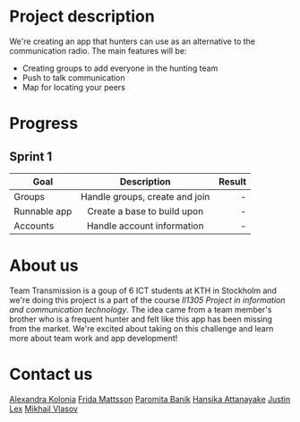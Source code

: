 # Project description
We're creating an app that hunters can use as an alternative to the communication radio. The main features will be:
- Creating groups to add everyone in the hunting team
- Push to talk communication
- Map for locating your peers

# Progress
## Sprint 1

|  Goal         | Description   | Result  |
| ------------- |:-------------:| -----:|
| Groups      | Handle groups, create and join | - |
| Runnable app      | Create a base to build upon | - |
| Accounts | Handle account information | - |

# About us
Team Transmission is a goup of 6 ICT students at KTH in Stockholm and we're doing this project is a part of the course *Il1305 Project in information and communication technology*. The idea came from a team member's brother who is a frequent hunter and felt like this app has been missing from the market. We're excited about taking on this challenge and learn more about team work and app development!

# Contact us
[Alexandra Kolonia](mailto:alex.kolonia@hotmail.com)
[Frida Mattsson](mailto:frida_mattsson97@hotmail.com)
[Paromita Banik](mailto:paromita@kth.se)
[Hansika Attanayake](mailto:ghat@kth.se)
[Justin Lex](mailto:jtlex@kth.se)
[Mikhail Vlasov](mailto:vlasov@kth.se)
